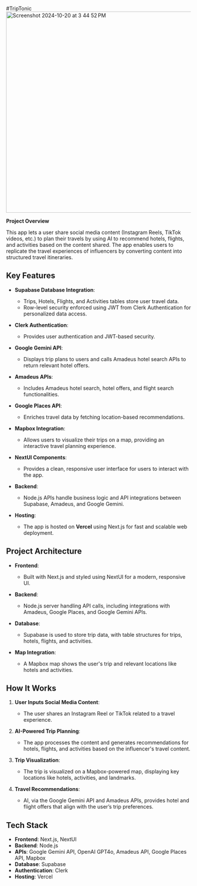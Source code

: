 #TripTonic
<img width="549" alt="Screenshot 2024-10-20 at 3 44 52 PM" src="https://github.com/user-attachments/assets/1700b2c6-3c4f-43ff-a01d-5e32833c2ab8">

**Project Overview**

This app lets a user share social media content (Instagram Reels, TikTok videos, etc.) to plan their travels by using AI to recommend hotels, flights, and activities based on the content shared. The app enables users to replicate the travel experiences of influencers by converting content into structured travel itineraries.

## Key Features
- **Supabase Database Integration**: 
  - Trips, Hotels, Flights, and Activities tables store user travel data.
  - Row-level security enforced using JWT from Clerk Authentication for personalized data access.
  
- **Clerk Authentication**: 
  - Provides user authentication and JWT-based security.

- **Google Gemini API**: 
  - Displays trip plans to users and calls Amadeus hotel search APIs to return relevant hotel offers.

- **Amadeus APIs**: 
  - Includes Amadeus hotel search, hotel offers, and flight search functionalities.
  
- **Google Places API**: 
  - Enriches travel data by fetching location-based recommendations.

- **Mapbox Integration**: 
  - Allows users to visualize their trips on a map, providing an interactive travel planning experience.

- **NextUI Components**: 
  - Provides a clean, responsive user interface for users to interact with the app.
  
- **Backend**: 
  - Node.js APIs handle business logic and API integrations between Supabase, Amadeus, and Google Gemini.

- **Hosting**: 
  - The app is hosted on **Vercel** using Next.js for fast and scalable web deployment.

## Project Architecture

- **Frontend**: 
  - Built with Next.js and styled using NextUI for a modern, responsive UI.
  
- **Backend**: 
  - Node.js server handling API calls, including integrations with Amadeus, Google Places, and Google Gemini APIs.

- **Database**: 
  - Supabase is used to store trip data, with table structures for trips, hotels, flights, and activities.

- **Map Integration**: 
  - A Mapbox map shows the user's trip and relevant locations like hotels and activities.

## How It Works

1. **User Inputs Social Media Content**: 
   - The user shares an Instagram Reel or TikTok related to a travel experience.
   
2. **AI-Powered Trip Planning**: 
   - The app processes the content and generates recommendations for hotels, flights, and activities based on the influencer's travel content.
   
3. **Trip Visualization**: 
   - The trip is visualized on a Mapbox-powered map, displaying key locations like hotels, activities, and landmarks.
   
4. **Travel Recommendations**: 
   - AI, via the Google Gemini API and Amadeus APIs, provides hotel and flight offers that align with the user’s trip preferences.

## Tech Stack
- **Frontend**: Next.js, NextUI
- **Backend**: Node.js
- **APIs**: Google Gemini API, OpenAI GPT4o, Amadeus API, Google Places API, Mapbox
- **Database**: Supabase
- **Authentication**: Clerk
- **Hosting**: Vercel
